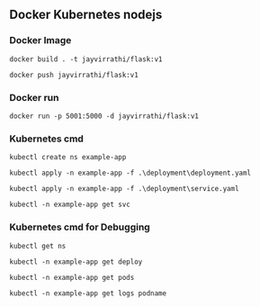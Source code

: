 ## Docker Kubernetes nodejs


### Docker Image
```
docker build . -t jayvirrathi/flask:v1

docker push jayvirrathi/flask:v1
```

### Docker run
```
docker run -p 5001:5000 -d jayvirrathi/flask:v1
```

### Kubernetes cmd
```
kubectl create ns example-app

kubectl apply -n example-app -f .\deployment\deployment.yaml

kubectl apply -n example-app -f .\deployment\service.yaml

kubectl -n example-app get svc
```


### Kubernetes cmd for Debugging
```
kubectl get ns

kubectl -n example-app get deploy

kubectl -n example-app get pods

kubectl -n example-app get logs podname
```




